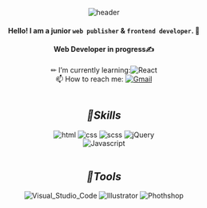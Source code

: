 
<!--
**jinju-choi/jinju-choi** is a ✨ _special_ ✨ repository because its `README.md` (this file) appears on your GitHub profile.

Here are some ideas to get you started:

- 🔭 I’m currently working on ...
- 🌱 I’m currently learning ...
- 👯 I’m looking to collaborate on ...
- 🤔 I’m looking for help with ...
- 💬 Ask me about ...
- 📫 How to reach me: ...
- 😄 Pronouns: ...
- ⚡ Fun fact: ...
-->
<div align=center>
  
![header](https://capsule-render.vercel.app/api?type=waving&color=gradient&height=230&section=header&text=JINJU%20CHOI&fontSize=50&animation=fadeIn)
  
#### **Hello! I am a junior `web publisher` & `frontend developer`. 🌱** 

#### **Web Developer in progress✍**

 ✏ I’m currently learning:![React](https://img.shields.io/badge/React-0088CC?style=for-the-badge&logo=React&logoColor=white)  
 📫 How to reach me: <a href="mailto:cjj4643@gmail.com" target="_blank">![Gmail](https://img.shields.io/badge/Gmail-EA4335?style=for-the-badge&logo=Gmail&logoColor=white)</a>
<br/><br/>  

## **_🔨Skills_**

![html](https://img.shields.io/badge/HTML5-E34F26?style=for-the-badge&logo=html5&logoColor=white) ![css](https://img.shields.io/badge/CSS3-1572B6?style=for-the-badge&logo=css3&logoColor=white) ![scss](https://img.shields.io/badge/SCSS-CC6699?style=for-the-badge&logo=Sass&logoColor=white) ![jQuery](https://img.shields.io/badge/jQuery-0769AD?style=for-the-badge&logo=jQuery&logoColor=white)   
  ![Javascript](https://img.shields.io/badge/JavaScript-F7DF1E?style=for-the-badge&logo=JavaScript&logoColor=white) 
<br/><br/>
  
  
## **_🎨Tools_**

![Visual_Studio_Code](https://img.shields.io/badge/Visual%20Studio%20Code-007ACC?style=for-the-badge&logo=VisualStudioCode&logoColor=white) ![Illustrator](https://img.shields.io/badge/Illustrator-FF9A00?style=for-the-badge&logo=AdobeIllustrator&logoColor=black) ![Phothshop](https://img.shields.io/badge/Photoshop-31A8FF?style=for-the-badge&logo=AdobePhotoshop&logoColor=white)

</div>

